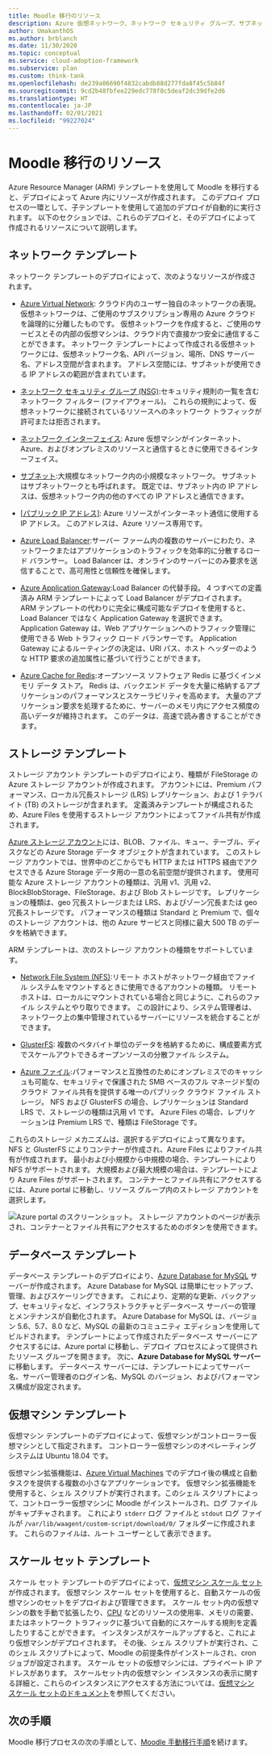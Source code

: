 ```yaml
---
title: Moodle 移行のリソース
description: Azure 仮想ネットワーク、ネットワーク セキュリティ グループ、サブネットなど、Azure での Moodle 移行によって作成されるリソースについて説明します。
author: UmakanthOS
ms.author: brblanch
ms.date: 11/30/2020
ms.topic: conceptual
ms.service: cloud-adoption-framework
ms.subservice: plan
ms.custom: think-tank
ms.openlocfilehash: de239a06690f4832cabdb88d277fda8f45c5b84f
ms.sourcegitcommit: 9cd2b48fbfee229edc778f8c5deaf2dc39dfe2d6
ms.translationtype: HT
ms.contentlocale: ja-JP
ms.lasthandoff: 02/01/2021
ms.locfileid: "99227024"
---
```

# <a name="moodle-migration-resources"></a>Moodle 移行のリソース

Azure Resource Manager (ARM) テンプレートを使用して Moodle を移行すると、デプロイによって Azure 内にリソースが作成されます。 このデプロイ プロセスの一環として、子テンプレートを使用して追加のデプロイが自動的に実行されます。 以下のセクションでは、これらのデプロイと、そのデプロイによって作成されるリソースについて説明します。

## <a name="network-template"></a>ネットワーク テンプレート

ネットワーク テンプレートのデプロイによって、次のようなリソースが作成されます。

- [Azure Virtual Network](/azure/virtual-network/virtual-networks-overview): クラウド内のユーザー独自のネットワークの表現。 仮想ネットワークは、ご使用のサブスクリプション専用の Azure クラウドを論理的に分離したものです。 仮想ネットワークを作成すると、ご使用のサービスとその内部の仮想マシンは、クラウド内で直接かつ安全に通信することができます。 ネットワーク テンプレートによって作成される仮想ネットワークには、仮想ネットワーク名、API バージョン、場所、DNS サーバー名、アドレス空間が含まれます。 アドレス空間には、サブネットが使用できる IP アドレスの範囲が含まれています。

- [ネットワーク セキュリティ グループ (NSG)](/azure/virtual-network/network-security-groups-overview):セキュリティ規則の一覧を含むネットワーク フィルター (ファイアウォール)。 これらの規則によって、仮想ネットワークに接続されているリソースへのネットワーク トラフィックが許可または拒否されます。

- [ネットワーク インターフェイス](/azure/virtual-network/virtual-network-network-interface): Azure 仮想マシンがインターネット、Azure、およびオンプレミスのリソースと通信するときに使用できるインターフェイス。

- [サブネット](/azure/virtual-network/virtual-network-manage-subnet):大規模なネットワーク内の小規模なネットワーク。 サブネットはサブネットワークとも呼ばれます。 既定では、サブネット内の IP アドレスは、仮想ネットワーク内の他のすべての IP アドレスと通信できます。

- [[パブリック IP アドレス]](/azure/virtual-network/public-ip-addresses#:~:text=public%20ip%20addresses%20enable%20azure,IP%20assigned%20can%20communicate%20outbound): Azure リソースがインターネット通信に使用する IP アドレス。 このアドレスは、Azure リソース専用です。

- [Azure Load Balancer](/azure/virtual-machines/windows/tutorial-load-balancer#:~:text=an%20azure%20load%20balancer%20is,traffic%20to%20an%20operational%20vm):サーバー ファーム内の複数のサーバーにわたり、ネットワークまたはアプリケーションのトラフィックを効率的に分散するロード バランサー。 Load Balancer は、オンラインのサーバーにのみ要求を送信することで、高可用性と信頼性を確保します。

- [Azure Application Gateway](/azure/application-gateway/overview):Load Balancer の代替手段。 4 つすべての定義済み ARM テンプレートによって Load Balancer がデプロイされます。 ARM テンプレートの代わりに完全に構成可能なデプロイを使用すると、Load Balancer ではなく Application Gateway を選択できます。 Application Gateway は、Web アプリケーションへのトラフィック管理に使用できる Web トラフィック ロード バランサーです。 Application Gateway によるルーティングの決定は、URI パス、ホスト ヘッダーのような HTTP 要求の追加属性に基づいて行うことができます。

- [Azure Cache for Redis](/azure/azure-cache-for-redis/cache-overview):オープンソース ソフトウェア Redis に基づくインメモリ データ ストア。 Redis は、バックエンド データを大量に格納するアプリケーションのパフォーマンスとスケーラビリティを高めます。 大量のアプリケーション要求を処理するために、サーバーのメモリ内にアクセス頻度の高いデータが維持されます。 このデータは、高速で読み書きすることができます。

## <a name="storage-template"></a>ストレージ テンプレート

ストレージ アカウント テンプレートのデプロイにより、種類が FileStorage の Azure ストレージ アカウントが作成されます。 アカウントには、Premium パフォーマンス、ローカル冗長ストレージ (LRS) レプリケーション、および 1 テラバイト (TB) のストレージが含まれます。 定義済みテンプレートが構成されるため、Azure Files を使用するストレージ アカウントによってファイル共有が作成されます。

[Azure ストレージ アカウント](/azure/storage/common/storage-account-overview)には、BLOB、ファイル、キュー、テーブル、ディスクなどの Azure Storage データ オブジェクトが含まれています。 このストレージ アカウントでは、世界中のどこからでも HTTP または HTTPS 経由でアクセスできる Azure Storage データ用の一意の名前空間が提供されます。 使用可能な Azure ストレージ アカウントの種類は、汎用 v1、汎用 v2、BlockBlobStorage、FileStorage、および Blob ストレージです。 レプリケーションの種類は、geo 冗長ストレージまたは LRS、およびゾーン冗長または geo 冗長ストレージです。 パフォーマンスの種類は Standard と Premium で、個々のストレージ アカウントは、他の Azure サービスと同様に最大 500 TB のデータを格納できます。

ARM テンプレートは、次のストレージ アカウントの種類をサポートしています。

- [Network File System (NFS)](/windows-server/storage/nfs/nfs-overview):リモート ホストがネットワーク経由でファイル システムをマウントするときに使用できるアカウントの種類。 リモート ホストは、ローカルにマウントされている場合と同じように、これらのファイル システムとやり取りできます。 この設計により、システム管理者は、ネットワーク上の集中管理されているサーバーにリソースを統合することができます。

- [GlusterFS](/azure/virtual-machines/workloads/sap/high-availability-guide-rhel-glusterfs): 複数のペタバイト単位のデータを格納するために、構成要素方式でスケールアウトできるオープンソースの分散ファイル システム。

- [Azure ファイル](/azure/storage/files/storage-files-introduction):パフォーマンスと互換性のためにオンプレミスでのキャッシュも可能な、セキュリティで保護された SMB ベースのフル マネージド型のクラウド ファイル共有を提供する唯一のパブリック クラウド ファイル ストレージ。 NFS および GlusterFS の場合、レプリケーションは Standard LRS で、ストレージの種類は汎用 v1 です。 Azure Files の場合、レプリケーションは Premium LRS で、種類は FileStorage です。

これらのストレージ メカニズムは、選択するデプロイによって異なります。 NFS と GlusterFS によりコンテナーが作成され、Azure Files によりファイル共有が作成されます。 最小および小規模から中規模の場合、テンプレートにより NFS がサポートされます。 大規模および最大規模の場合は、テンプレートにより Azure Files がサポートされます。 コンテナーとファイル共有にアクセスするには、Azure portal に移動し、リソース グループ内のストレージ アカウントを選択します。

![Azure portal のスクリーンショット。 ストレージ アカウントのページが表示され、コンテナーとファイル共有にアクセスするためのボタンを使用できます。](./images/storage-account.png)

## <a name="database-template"></a> データベース テンプレート

データベース テンプレートのデプロイにより、[Azure Database for MySQL](/azure/mysql/) サーバーが作成されます。 Azure Database for MySQL は簡単にセットアップ、管理、およびスケーリングできます。 これにより、定期的な更新、バックアップ、セキュリティなど、インフラストラクチャとデータベース サーバーの管理とメンテナンスが自動化されます。 Azure Database for MySQL は、バージョン 5.6、5.7、8.0 など、MySQL の最新のコミュニティ エディションを使用してビルドされます。 テンプレートによって作成されたデータベース サーバーにアクセスするには、Azure portal に移動し、デプロイ プロセスによって提供されたリソース グループを開きます。 次に、**Azure Database for MySQL サーバー** に移動します。 データベース サーバーには、テンプレートによってサーバー名、サーバー管理者のログイン名、MySQL のバージョン、およびパフォーマンス構成が設定されます。

## <a name="virtual-machine-template"></a>仮想マシン テンプレート

仮想マシン テンプレートのデプロイによって、仮想マシンがコントローラー仮想マシンとして指定されます。 コントローラー仮想マシンのオペレーティング システムは Ubuntu 18.04 です。

仮想マシン拡張機能は、[Azure Virtual Machines](/azure/virtual-machines/extensions/overview) でのデプロイ後の構成と自動タスクを提供する複数の小さなアプリケーションです。 仮想マシン拡張機能を使用すると、シェル スクリプトが実行されます。このシェル スクリプトによって、コントローラー仮想マシンに Moodle がインストールされ、ログ ファイルがキャプチャされます。 これにより `stderr` ログ ファイルと `stdout` ログ ファイルが `/var/lib/waagent/custom-script/download/0/` フォルダーに作成されます。 これらのファイルは、ルート ユーザーとして表示できます。

## <a name="scale-set-template"></a>スケール セット テンプレート

スケール セット テンプレートのデプロイによって、[仮想マシン スケール セット](/azure/virtual-machine-scale-sets/overview)が作成されます。 仮想マシン スケール セットを使用すると、自動スケールの仮想マシンのセットをデプロイおよび管理できます。 スケール セット内の仮想マシンの数を手動で拡張したり、[CPU](/visualstudio/profiling/average-cpu-utilization) などのリソースの使用率、メモリの需要、またはネットワーク トラフィックに基づいて自動的にスケールする規則を定義したりすることができます。 インスタンスがスケールアップすると、これにより仮想マシンがデプロイされます。 その後、シェル スクリプトが実行され、このシェル スクリプトによって、Moodle の前提条件がインストールされ、cron ジョブが設定されます。 スケール セットの仮想マシンには、プライベート IP アドレスがあります。 スケールセット内の仮想マシン インスタンスの表示に関する詳細と、これらのインスタンスにアクセスする方法については、[仮想マシン スケール セットのドキュメント](/azure/virtual-machine-scale-sets/tutorial-create-and-manage-cli#view-the-vm-instances-in-a-scale-set)を参照してください。

## <a name="next-steps"></a>次の手順

Moodle 移行プロセスの次の手順として、[Moodle 手動移行手順](./migration-start.md)を続けます。
